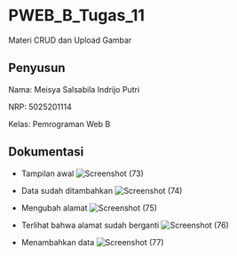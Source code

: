 # PWEB_B_Tugas_11

Materi CRUD dan Upload Gambar

## Penyusun
Nama: Meisya Salsabila Indrijo Putri

NRP: 5025201114

Kelas: Pemrograman Web B

## Dokumentasi
* Tampilan awal
![Screenshot (73)](https://user-images.githubusercontent.com/112882625/208329801-e845b3f7-a579-4d50-b68f-b59ea1a7e68d.png)

* Data sudah ditambahkan
![Screenshot (74)](https://user-images.githubusercontent.com/112882625/208329803-7d28d5e0-1628-48f9-80c9-daf967547baf.png)

* Mengubah alamat
![Screenshot (75)](https://user-images.githubusercontent.com/112882625/208329807-1b717351-46a7-480b-93c0-5b03df25bf68.png)

* Terlihat bahwa alamat sudah berganti
![Screenshot (76)](https://user-images.githubusercontent.com/112882625/208329808-2aa1749c-3740-4820-a516-2ca297109e80.png)

* Menambahkan data
![Screenshot (77)](https://user-images.githubusercontent.com/112882625/208329798-1126bdac-417a-46d0-90cb-c1f89f0db83e.png)
